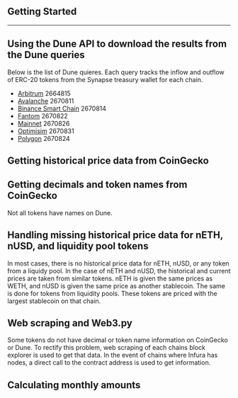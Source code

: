 ## Getting Started

---
## Using the Dune API to download the results from the Dune queries 
Below is the list of Dune quieres. Each query tracks the inflow and outflow of ERC-20 tokens from the Synapse treasury wallet for each chain.
* [Arbitrum](https://dune.com/queries/2664815) 2664815
* [Avalanche](https://dune.com/queries/2670811) 2670811
* [Binance Smart Chain](https://dune.com/queries/2670814) 2670814
* [Fantom](https://dune.com/queries/2670822) 2670822
* [Mainnet](https://dune.com/queries/2670826) 2670826
* [Optimisim](https://dune.com/queries/2670831) 2670831
* [Polygon](https://dune.com/queries/2670824) 2670824

## Getting historical price data from CoinGecko


## Getting decimals and token names from CoinGecko
Not all tokens have names on Dune.

## Handling missing historical price data for nETH, nUSD, and liquidity pool tokens
In most cases, there is no historical price data for nETH, nUSD, or any token from a liquidy pool. In the case of nETH and nUSD, the historical and current prices are taken from similar tokens. nETH is given the same prices as WETH, and nUSD is given the same price as another stablecoin. The same is done for tokens from liquidity pools. These tokens are priced with the largest stablecoin on that chain.

## Web scraping and Web3.py
Some tokens do not have decimal or token name information on CoinGecko or Dune. To rectify this problem, web scraping of each chains block explorer is used to get that data. In the event of chains where Infura has nodes, a direct call to the contract address is used to get information.

## Calculating monthly amounts
